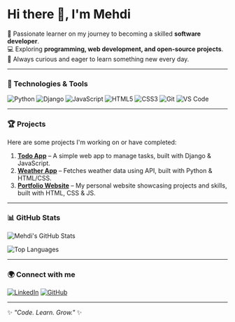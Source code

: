 
# Hi there 👋, I'm Mehdi  

🚀 Passionate learner on my journey to becoming a skilled **software developer**.  
💻 Exploring **programming, web development, and open-source projects**.  
🌱 Always curious and eager to learn something new every day.  

---

### 🔧 Technologies & Tools
![Python](https://img.shields.io/badge/-Python-3776AB?logo=python&logoColor=white&style=flat)
![Django](https://img.shields.io/badge/-Django-092E20?logo=django&logoColor=white&style=flat)
![JavaScript](https://img.shields.io/badge/-JavaScript-F7DF1E?logo=javascript&logoColor=black&style=flat)
![HTML5](https://img.shields.io/badge/-HTML5-E34F26?logo=html5&logoColor=white&style=flat)
![CSS3](https://img.shields.io/badge/-CSS3-1572B6?logo=css3&logoColor=white&style=flat)
![Git](https://img.shields.io/badge/-Git-F05032?logo=git&logoColor=white&style=flat)
![VS Code](https://img.shields.io/badge/-VS%20Code-007ACC?logo=visual-studio-code&logoColor=white&style=flat)

---

### 🏆 Projects
Here are some projects I'm working on or have completed:

1. **[Todo App](https://github.com/mehdihalvaei/todo-app)** – A simple web app to manage tasks, built with Django & JavaScript.  
2. **[Weather App](https://github.com/mehdihalvaei/weather-app)** – Fetches weather data using API, built with Python & HTML/CSS.  
3. **[Portfolio Website](https://github.com/mehdihalvaei/portfolio)** – My personal website showcasing projects and skills, built with HTML, CSS & JS.

---

### 📊 GitHub Stats
![Mehdi's GitHub Stats](https://github-readme-stats.vercel.app/api?username=mehdihalvaei&show_icons=true&theme=tokyonight)  

![Top Languages](https://github-readme-stats.vercel.app/api/top-langs/?username=mehdihalvaei&layout=compact&theme=tokyonight)

---

### 🌍 Connect with me
[![LinkedIn](https://img.shields.io/badge/-LinkedIn-0A66C2?logo=linkedin&logoColor=white&style=flat)](https://linkedin.com/in/mehdi-halvaei)
[![GitHub](https://img.shields.io/badge/-GitHub-181717?logo=github&logoColor=white&style=flat)](https://github.com/mehdihalvaei)

---

✨ *"Code. Learn. Grow."* ✨
